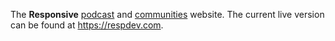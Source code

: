 The **Responsive** [podcast] and [communities] website. The current live
version can be found at https://respdev.com.

[podcast]: https://anchor.fm/responsive
[communities]: https://discord.com/invite/UKQUkhjxRT